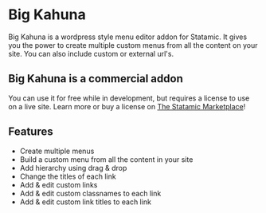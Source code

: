 # Big Kahuna

Big Kahuna is a wordpress style menu editor addon for Statamic. It gives you the power to create multiple custom menus from all the content on your site. You can also include custom or external url's.

## Big Kahuna is a commercial addon
You can use it for free while in development, but requires a license to use on a live site. Learn more or buy a license on [The Statamic Marketplace](https://statamic.com/marketplace/addons/seo-pro)!

## Features
* Create multiple menus
* Build a custom menu from all the content in your site
* Add hierarchy using drag & drop
* Change the titles of each link
* Add & edit custom links
* Add & edit custom classnames to each link
* Add & edit custom link titles to each link

